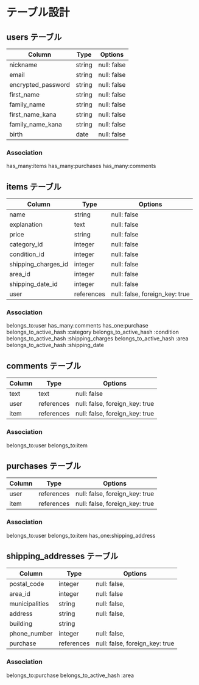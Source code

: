 # テーブル設計

## users テーブル

| Column             | Type   | Options     |
| ------------------ | ------ | ----------- |
| nickname           | string | null: false |
| email              | string | null: false |
| encrypted_password | string | null: false |
| first_name         | string | null: false |
| family_name        | string | null: false |
| first_name_kana    | string | null: false |
| family_name_kana   | string | null: false |
| birth              | date   | null: false |


### Association

has_many:items
has_many:purchases
has_many:comments



## items テーブル

| Column              | Type       | Options                        |
| ------------------- | ---------- | ------------------------------ |
| name                | string     | null: false                    |
| explanation         | text       | null: false                    |
| price               | string     | null: false                    |
| category_id         | integer    | null: false                    |
| condition_id        | integer    | null: false                    |
| shipping_charges_id | integer    | null: false                    |
| area_id             | integer    | null: false                    |
| shipping_date_id    | integer    | null: false                    |
| user                | references | null: false, foreign_key: true |

### Association

belongs_to:user
has_many:comments
has_one:purchase
belongs_to_active_hash :category
belongs_to_active_hash :condition
belongs_to_active_hash :shipping_charges
belongs_to_active_hash :area
belongs_to_active_hash :shipping_date



## comments テーブル

| Column         | Type       | Options                        |
| -------------- | ---------- | ------------------------------ |
| text           | text       | null: false                    |
| user           | references | null: false, foreign_key: true |
| item           | references | null: false, foreign_key: true |

### Association

belongs_to:user
belongs_to:item



## purchases テーブル

| Column           | Type       | Options                        |
| ---------------- | ---------- | ------------------------------ |
| user             | references | null: false, foreign_key: true |
| item             | references | null: false, foreign_key: true |

### Association

belongs_to:user
belongs_to:item
has_one:shipping_address

## shipping_addresses テーブル

| Column         | Type       | Options                        |
| -------------- | ---------- | ------------------------------ |
| postal_code    | integer    | null: false,                   |
| area_id        | integer    | null: false                    |
| municipalities | string     | null: false,                   |
| address        | string     | null: false,                   |
| building       | string     |                                |
| phone_number   | integer    | null: false,                   |
| purchase       | references | null: false, foreign_key: true |


### Association

belongs_to:purchase
belongs_to_active_hash :area


